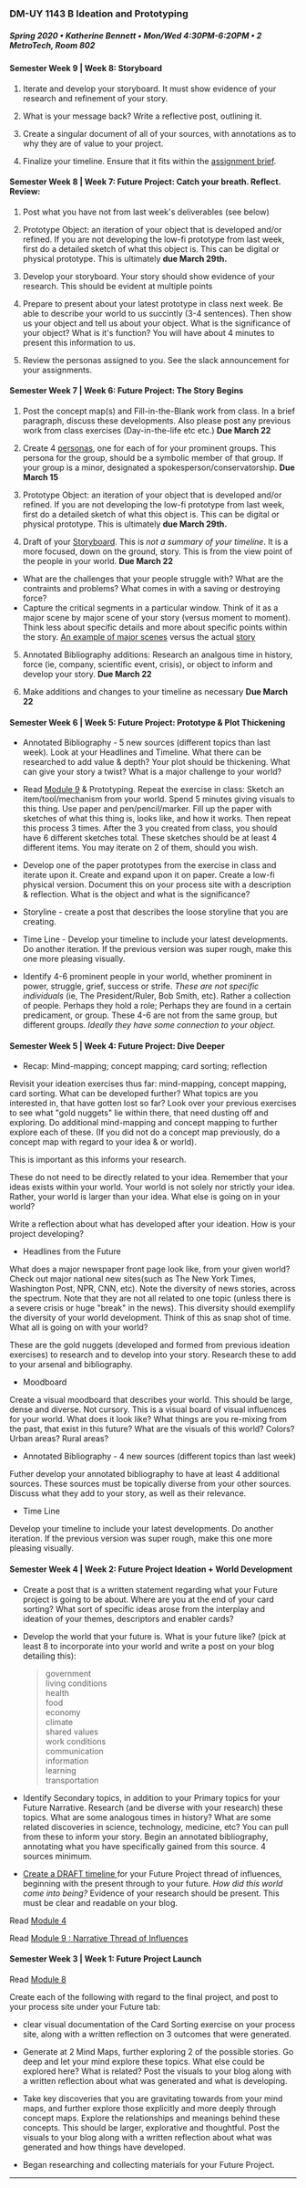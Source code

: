 ### DM-UY 1143 B Ideation and Prototyping
##### Spring 2020 • Katherine Bennett • Mon/Wed 4:30PM-6:20PM • 2 MetroTech, Room 802

#### Semester Week 9 | Week 8: Storyboard 

1. Iterate and develop your storyboard. It must show evidence of your research and refinement of your story. 

2. What is your message back? Write a reflective post, outlining it.

3. Create a singular document of all of your sources, with annotations as to why they are of value to your project.

4. Finalize your timeline. Ensure that it fits within the [assignment brief](/narrative_timeline.md).


#### Semester Week 8 | Week 7: Future Project: Catch your breath. Reflect. Review:

1. Post what you have not from last week's deliverables (see below)

2. Prototype Object: an iteration of your object that is developed and/or refined. If you are not developing the low-fi prototype from last week, first do a detailed sketch of what this object is. This can be digital or physical prototype. This is ultimately **due March 29th.**

3. Develop your storyboard. Your story should show evidence of your research. This should be evident at multiple points

4. Prepare to present about your latest prototype in class next week. Be able to describe your world to us succintly (3-4 sentences). Then show us your object and tell us about your object. What is the significance of your object? What is it's function? You will have about 4 minutes to present this information to us. 

5. Review the personas assigned to you. See the slack announcement for your assignments.



#### Semester Week 7 | Week 6: Future Project: The Story Begins

1. Post the concept map(s) and Fill-in-the-Blank work from class. In a brief paragraph, discuss these developments. Also please post any previous work from class exercises (Day-in-the-life etc etc.) **Due March 22**

2. Create 4 [personas](https://github.com/IDMNYU/Ideation-Prototyping_Spring2020_Bennett/blob/master/Personas.md), one for each of for your prominent groups. This persona for the group, should be a symbolic member of that group. If your group is a minor, designated a spokesperson/conservatorship. **Due March 15**

3. Prototype Object: an iteration of your object that is developed and/or refined. If you are not developing the low-fi prototype from last week, first do a detailed sketch of what this object is. This can be digital or physical prototype. This is ultimately **due March 29th.**

4. Draft of your [Storyboard](https://github.com/IDMNYU/Ideation-Prototyping_Spring2020_Bennett/tree/master/storyboardTemplates). This is *not a summary of your timeline*. It is a more focused, down on the ground, story. This is from the view point of the people in your world. **Due March 22**
  - What are the challenges that your people struggle with? What are the contraints and problems? What comes in with a saving or destroying force?
  - Capture the critical segments in a particular window. Think of it as a major scene by major scene of your story (versus moment to moment). Think less about specific details and more about specific points within the story. [An example of major scenes](https://www.youtube.com/watch?v=MRyPSOyC7_c) versus the actual [story](https://www.youtube.com/watch?v=HyHNuVaZJ-k)


5. Annotated Bibliography additions: Research an analgous time in history, force (ie, company, scientific event, crisis), or object to inform and develop your story. **Due March 22**

6. Make additions and changes to your timeline as necessary **Due March 22**


#### Semester Week 6 | Week 5: Future Project: Prototype & Plot Thickening

* Annotated Bibliography - 5 new sources (different topics than last week). Look at your Headlines and Timeline. What there can be researched to add value & depth? Your plot should be thickening. What can give your story a twist? What is a major challenge to your world?

* Read [Module 9](http://teaching.polishedsolid.com/ip/mod9/content/index.html#/?_k=fuqopr) & Prototyping. Repeat the exercise in class: Sketch an item/tool/mechanism from your world. Spend 5 minutes giving visuals to this thing. Use paper and pen/pencil/marker. Fill up the paper with sketches of what this thing is, looks like, and how it works. Then repeat this process 3 times. After the 3 you created from class, you should have 6  different sketches total. These sketches should be at least 4 different items. You may iterate on 2 of them, should you wish.

* Develop one of the paper prototypes from the exercise in class and iterate upon it. Create and expand upon it on paper. Create a low-fi physical version. Document this on your process site with a description & reflection. What is the object and what is the significance?

* Storyline - create a post that describes the loose storyline that you are creating.

* Time Line - Develop your timeline to include your latest developments. Do another iteration. If the previous version was super rough, make this one more pleasing visually. 

* Identify 4-6 prominent people in your world, whether prominent in power, struggle, grief, success or strife. *These are not specific individuals* (ie, The President/Ruler, Bob Smith, etc). Rather a collection of people. Perhaps they hold a role; Perhaps they are found in a certain predicament, or group. These 4-6 are not from the same group, but different groups. *Ideally they have some connection to your object.*

#### Semester Week 5 | Week 4: Future Project: Dive Deeper

* Recap: Mind-mapping; concept mapping; card sorting; reflection

Revisit your ideation exercises thus far: mind-mapping, concept mapping, card sorting. What can be developed further? What topics are you interested in, that have gotten lost so far? Look over your previous exercises to see what "gold nuggets" lie within there, that need dusting off and exploring. Do additional mind-mapping and concept mapping to further explore each of these. (If you did not do a concept map previously, do a concept map with regard to your idea & or world).

This is important as this informs your research.

These do not need to be directly related to your idea. Remember that your ideas exists within your world. Your world is not solely nor strictly your idea. Rather, your world is larger than your idea. What else is going on in your world?

Write a reflection about what has developed after your ideation. How is your project developing?

* Headlines from the Future

What does a major newspaper front page look like, from your given world? Check out major national new sites(such as The New York Times, Washington Post, NPR, CNN, etc). Note the diversity of news stories, across the spectrum. Note that they are not all related to one topic (unless there is a severe crisis or huge "break" in the news). This diversity should exemplify the diversity of your world development. Think of this as snap shot of time. What all is going on with your world?

These are the gold nuggets (developed and formed from previous ideation exercises) to research and to develop into your story. Research these to add to your arsenal and bibliography.


* Moodboard

Create a visual moodboard that describes your world. This should be large, dense and diverse. Not cursory. This is a visual board of visual influences for your world. What does it look like? What things are you re-mixing from the past, that exist in this future? What are the visuals of this world? Colors? Urban areas? Rural areas?


* Annotated Bibliography - 4 new sources (different topics than last week)

Futher develop your annotated bibliography to have at least 4 additional sources. These sources must be topically diverse from your other sources. Discuss what they add to your story, as well as their relevance. 


* Time Line

Develop your timeline to include your latest developments. Do another iteration. If the previous version was super rough, make this one more pleasing visually. 


#### Semester Week 4 | Week 2: Future Project Ideation + World Development

* Create a post that is a written statement regarding what your Future project is going to be about. Where are you at the end of your card sorting? What sort of specific ideas arose from the interplay and ideation of your themes, descriptors and enabler cards?

* Develop the world that your future is. What is your future like? (pick at least 8 to incorporate into your world and write a post on your blog detailing this):
     > government <br>
  > living conditions <br>
   > health <br>
   > food <br>
   > economy<br>
   > climate<br>
   > shared values<br>
  > work conditions<br>
   >  communication<br>
   > information<br>
   > learning<br>
   > transportation<br>

* Identify Secondary topics, in addition to your Primary topics for your Future Narrative. Research (and be diverse with your research) these topics. What are some analogous times in history? What are some related discoveries in science, technology, medicine, etc? You can pull from these to inform your story. Begin an annotated bibliography, annotating what you have specifically gained from this source. 4 sources minimum.

* <a href = "narrative_timeline.md">Create a DRAFT timeline </a> for your Future Project thread of influences, beginning with the present through to your future. *How did this world come into being?* Evidence of your research should be present. This must be clear and readable on your blog.

Read [Module 4](http://teaching.polishedsolid.com/ip/mod4/content/index.html#/?_k=drjxy8)

Read [Module 9 : Narrative Thread of Influences](http://teaching.polishedsolid.com/ip/mod9/content/index.html#/?_k=gsjmzc)



#### Semester Week 3 | Week 1: Future Project Launch

Read [Module 8](http://teaching.polishedsolid.com/ip/mod8/content/index.html#/?_k=6m31cj)

Create each of the following with regard to the final project, and post to your process site under your Future tab:

* clear visual documentation of the Card Sorting exercise on your process site, along with a written reflection on 3 outcomes that were generated.
* Generate at 2 Mind Maps, further exploring 2 of the possible stories. Go deep and let your mind explore these topics. What else could be explored here? What is related? Post the visuals to your blog along with a written reflection about what was generated and what is developing.

* Take key discoveries that you are gravitating towards from your mind maps, and further explore those explicitly and more deeply through concept maps. Explore the relationships and meanings behind these concepts. This should be larger, explorative and thoughtful.
Post the visuals to your blog along with a written reflection about what was generated and how things have developed.
* Began researching and collecting materials for your Future Project.
     
---

